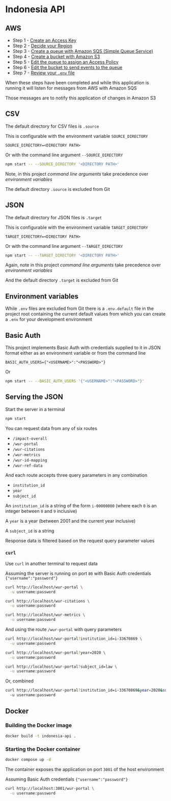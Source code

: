 # Indonesia API

## AWS

- Step 1 - [Create an Access Key](docs/create-an-access-key.md)
- Step 2 - [Decide your Region](docs/decide-your-region.md)
- Step 3 - [Create a queue with Amazon SQS (Simple Queue Service)](docs/create-a-queue.md)
- Step 4 - [Create a bucket with Amazon S3](docs/create-a-bucket.md)
- Step 5 - [Edit the queue to assign an Access Policy](docs/edit-the-queue.md)
- Step 6 - [Edit the bucket to send events to the queue](docs/edit-the-bucket.md)
- Step 7 - [Review your `.env` file](docs/review-your-env.md)

When these steps have been completed and while this application is running it will listen for messages from AWS with Amazon SQS

Those messages are to notify this application of changes in Amazon S3

## CSV

The default directory for CSV files is `.source`

This is configurable with the environment variable `SOURCE_DIRECTORY`

```dotenv
SOURCE_DIRECTORY=<DIRECTORY PATH>
```

Or with the command line argument `--SOURCE_DIRECTORY`

```bash
npm start -- --SOURCE_DIRECTORY '<DIRECTORY PATH>'
```

Note, in this project _command line arguments_ take precedence over _environment variables_

The default directory `.source` is excluded from Git

## JSON

The default directory for JSON files is `.target`

This is configurable with the environment variable `TARGET_DIRECTORY`

```dotenv
TARGET_DIRECTORY=<DIRECTORY PATH>
```

Or with the command line argument `--TARGET_DIRECTORY`

```bash
npm start -- --TARGET_DIRECTORY '<DIRECTORY PATH>'
```

Again, note in this project _command line arguments_ take precedence over _environment variables_

And the default directory `.target` is excluded from Git

## Environment variables

While `.env` files are excluded from Git there is a `.env.default` file in the project root containing the current default values from which you can create a `.env` for your development environment

## Basic Auth

This project implements Basic Auth with credentials supplied to it in JSON format either as an environment variable or from the command line

```dotenv
BASIC_AUTH_USERS={"<USERNAME>":"<PASSWORD>"}
```

Or

```bash
npm start -- --BASIC_AUTH_USERS '{"<USERNAME>":"<PASSWORD>"}'
```

## Serving the JSON

Start the server in a terminal

```bash
npm start
```

You can request data from any of six routes

- `/impact-overall`
- `/wur-portal`
- `/wur-citations`
- `/wur-metrics`
- `/wur-id-mapping`
- `/wur-ref-data`

And each route accepts three query parameters in any combination

- `institution_id`
- `year`
- `subject_id`

An `institution_id` is a string of the form `i-00000000` (where each `0` is an integer between `0` and `9` inclusive)

A `year` is a year (between 2001 and the current year inclusive)

A `subject_id` is a string

Response data is filtered based on the request query parameter values

### `curl`

Use `curl` in another terminal to request data

Assuming the server is running on port `80` with Basic Auth credentials `{"username":"password"}`

```bash
curl http://localhost/wur-portal \
  -u username:password
```

```bash
curl http://localhost/wur-citations \
  -u username:password
```

```bash
curl http://localhost/wur-metrics \
  -u username:password
```

And using the route `/wur-portal` with query parameters

```bash
curl http://localhost/wur-portal?institution_id=i-33670869 \
  -u username:password
```

```bash
curl http://localhost/wur-portal?year=2020 \
  -u username:password
```

```bash
curl http://localhost/wur-portal?subject_id=law \
  -u username:password
```

Or, combined

```bash
curl http://localhost/wur-portal?institution_id=i-33670869&year=2020&subject_id=law \
  -u username:password
```

## Docker

### Building the Docker image

```bash
docker build -t indonesia-api .
```

### Starting the Docker container

```bash
docker compose up -d
```

The container exposes the application on port `3001` of the host environment

Assuming Basic Auth credentials `{"username":"password"}`

```bash
curl http://localhost:3001/wur-portal \
  -u username:password
```
